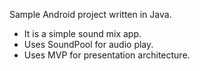 Sample Android project written in Java.
- It is a simple sound mix app.
- Uses SoundPool for audio play.
- Uses MVP for presentation architecture.
